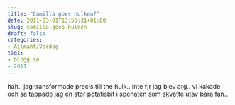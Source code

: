 ```yaml
---
title: "Camilla goes hulken?"
date: 2011-03-01T13:55:31+01:00
slug: camilla-goes-hulken
draft: false
categories:
- Allmänt/Vardag
tags:
- blogg.se
- 2011
---
```

hah.. jag transformade precis till the hulk.. inte f;r jag blev arg.. vi kakade och sa tappade jag en stor potatisbit i spenaten som skvatte utav bara fan..